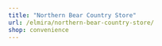 ```yaml
---
title: "Northern Bear Country Store"
url: /elmira/northern-bear-country-store/
shop: convenience
---
```

